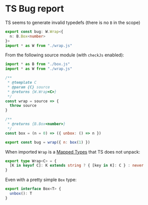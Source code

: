 # TS Bug report

TS seems to generate invalid typedefs (there is no `B` in the scope)

```ts
export const bug: W.Wrap<{
  n: B.Box<number>
}>
import * as W from "./wrap.js"
```

From the following source module (with `checkJs` enabled):

```js
import * as B from "./box.js"
import * as W from "./wrap.js"

/**
 * @template C
 * @param {C} source
 * @returns {W.Wrap<C>}
 */
const wrap = source => {
  throw source
}

/**
 * @returns {B.Box<number>}
 */
const box = (n = 0) => ({ unbox: () => n })

export const bug = wrap({ n: box(1) })
```

When imported `Wrap` is a [Mapped Types](https://www.typescriptlang.org/docs/handbook/2/mapped-types.html) that TS does not unpack:

```ts
export type Wrap<C> = {
  [K in keyof C]: K extends string ? { [key in K]: C } : never
}
```

Even with a pretty simple `Box` type:

```ts
export interface Box<T> {
  unbox(): T
}
```
